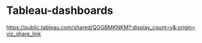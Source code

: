 # Tableau-dashboards

https://public.tableau.com/shared/QGGBMKNKM?:display_count=y&:origin=viz_share_link
